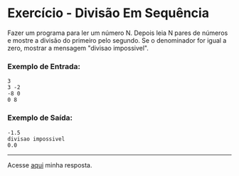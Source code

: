 # Exercício - Divisão Em Sequência

Fazer um programa para ler um número N. Depois leia N pares de números e mostre a divisão do primeiro pelo segundo. Se o denominador for igual a zero, mostrar a mensagem "divisao impossivel".

### Exemplo de Entrada:

```
3
3 -2
-8 0
0 8
```

### Exemplo de Saída:

```
-1.5
divisao impossivel
0.0
```

---

Acesse [aqui](https://github.com/JonathanBarr0s/Udemy-CSharp/blob/main/00.%20Recapitula%C3%A7%C3%A3o%20de%20L%C3%B3gica%20de%20Programa%C3%A7%C3%A3o/19.%20Divis%C3%A3o%20Em%20Sequ%C3%AAncia/DivisaoEmSequencia/DivisaoEmSequencia/Program.cs) minha resposta.

